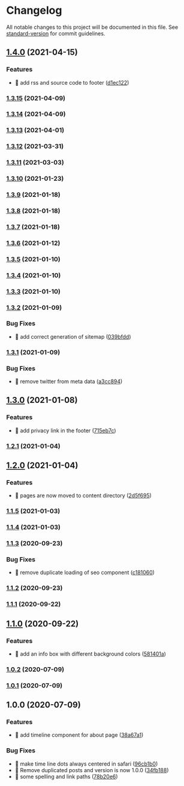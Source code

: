 # Changelog

All notable changes to this project will be documented in this file. See [standard-version](https://github.com/conventional-changelog/standard-version) for commit guidelines.

## [1.4.0](https://github.com/samuelsson/samuelsson-homepage/compare/v1.3.15...v1.4.0) (2021-04-15)


### Features

* 🎸 add rss and source code to footer ([d1ec122](https://github.com/samuelsson/samuelsson-homepage/commit/d1ec1228db0f34e5c7959a880e390c7d677b0c45))

### [1.3.15](https://github.com/samuelsson/samuelsson-homepage/compare/v1.3.14...v1.3.15) (2021-04-09)

### [1.3.14](https://github.com/samuelsson/samuelsson-homepage/compare/v1.3.13...v1.3.14) (2021-04-09)

### [1.3.13](https://github.com/samuelsson/samuelsson-homepage/compare/v1.3.12...v1.3.13) (2021-04-01)

### [1.3.12](https://github.com/samuelsson/samuelsson-homepage/compare/v1.3.11...v1.3.12) (2021-03-31)

### [1.3.11](https://github.com/samuelsson/samuelsson-homepage/compare/v1.3.10...v1.3.11) (2021-03-03)

### [1.3.10](https://github.com/samuelsson/samuelsson-homepage/compare/v1.3.9...v1.3.10) (2021-01-23)

### [1.3.9](https://github.com/samuelsson/samuelsson-homepage/compare/v1.3.8...v1.3.9) (2021-01-18)

### [1.3.8](https://github.com/samuelsson/samuelsson-homepage/compare/v1.3.7...v1.3.8) (2021-01-18)

### [1.3.7](https://github.com/samuelsson/samuelsson-homepage/compare/v1.3.6...v1.3.7) (2021-01-18)

### [1.3.6](https://github.com/samuelsson/samuelsson-homepage/compare/v1.3.5...v1.3.6) (2021-01-12)

### [1.3.5](https://github.com/samuelsson/samuelsson-homepage/compare/v1.3.4...v1.3.5) (2021-01-10)

### [1.3.4](https://github.com/samuelsson/samuelsson-homepage/compare/v1.3.3...v1.3.4) (2021-01-10)

### [1.3.3](https://github.com/samuelsson/samuelsson-homepage/compare/v1.3.2...v1.3.3) (2021-01-10)

### [1.3.2](https://github.com/samuelsson/samuelsson-homepage/compare/v1.3.1...v1.3.2) (2021-01-09)


### Bug Fixes

* 🐛 add correct generation of sitemap ([039bfdd](https://github.com/samuelsson/samuelsson-homepage/commit/039bfdd4cfe6d0fdcfc75c2939f1fb0707d07499))

### [1.3.1](https://github.com/samuelsson/samuelsson-homepage/compare/v1.3.0...v1.3.1) (2021-01-09)


### Bug Fixes

* 🐛 remove twitter from meta data ([a3cc894](https://github.com/samuelsson/samuelsson-homepage/commit/a3cc894b0d1408e6f443251e895eed944a6fa242))

## [1.3.0](https://github.com/samuelsson/samuelsson-homepage/compare/v1.2.1...v1.3.0) (2021-01-08)


### Features

* 🎸 add privacy link in the footer ([715eb7c](https://github.com/samuelsson/samuelsson-homepage/commit/715eb7cf77e3aa42758efbe4a6b11acf8d318962))

### [1.2.1](https://github.com/samuelsson/samuelsson-homepage/compare/v1.2.0...v1.2.1) (2021-01-04)

## [1.2.0](https://github.com/samuelsson/samuelsson-homepage/compare/v1.1.5...v1.2.0) (2021-01-04)


### Features

* 🎸 pages are now moved to content directory ([2d5f695](https://github.com/samuelsson/samuelsson-homepage/commit/2d5f69585450d9a55962a30b90fbef97878f07c3))

### [1.1.5](https://github.com/samuelsson/samuelsson-homepage/compare/v1.1.4...v1.1.5) (2021-01-03)

### [1.1.4](https://github.com/samuelsson/samuelsson-homepage/compare/v1.1.3...v1.1.4) (2021-01-03)

### [1.1.3](https://github.com/samuelsson/samuelsson-homepage/compare/v1.1.2...v1.1.3) (2020-09-23)


### Bug Fixes

* 🐛 remove duplicate loading of seo component ([c181060](https://github.com/samuelsson/samuelsson-homepage/commit/c181060497fc98607a473df03ec01af2eaa0f412))

### [1.1.2](https://github.com/samuelsson/samuelsson-homepage/compare/v1.1.1...v1.1.2) (2020-09-23)

### [1.1.1](https://github.com/samuelsson/samuelsson-homepage/compare/v1.1.0...v1.1.1) (2020-09-22)

## [1.1.0](https://github.com/samuelsson/samuelsson-homepage/compare/v1.0.2...v1.1.0) (2020-09-22)


### Features

* 🎸 add an info box with different background colors ([581401a](https://github.com/samuelsson/samuelsson-homepage/commit/581401a80ebd80cf89d00df18a94038a22f5e564))

### [1.0.2](https://github.com/samuelsson/samuelsson-homepage/compare/v1.0.1...v1.0.2) (2020-07-09)

### [1.0.1](https://github.com/samuelsson/samuelsson-homepage/compare/v1.0.0...v1.0.1) (2020-07-09)

## 1.0.0 (2020-07-09)


### Features

* 🎸 add timeline component for about page ([38a67a1](https://github.com/samuelsson/samuelsson-homepage/commit/38a67a15761ea6003ffc5b64e3349d5316dd5be1))


### Bug Fixes

* 🐛 make time line dots always centered in safari ([96cb1b0](https://github.com/samuelsson/samuelsson-homepage/commit/96cb1b0fb3dec20839601a14b8d383b7656a8443))
* 🐛 Remove duplicated posts and version is now 1.0.0 ([34fb188](https://github.com/samuelsson/samuelsson-homepage/commit/34fb188f20ffb82ce4a861702cee04597acd842c))
* 🐛 some spelling and link paths ([78b20e6](https://github.com/samuelsson/samuelsson-homepage/commit/78b20e62ac468ee6d56cc12010d08b289d50cf5e))
